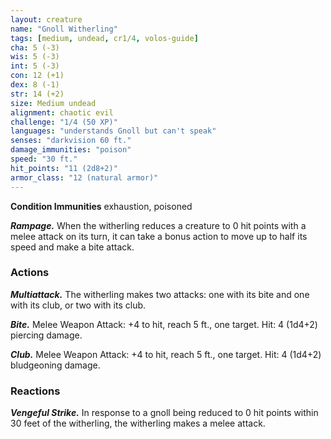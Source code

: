 ```yaml
---
layout: creature
name: "Gnoll Witherling"
tags: [medium, undead, cr1/4, volos-guide]
cha: 5 (-3)
wis: 5 (-3)
int: 5 (-3)
con: 12 (+1)
dex: 8 (-1)
str: 14 (+2)
size: Medium undead
alignment: chaotic evil
challenge: "1/4 (50 XP)"
languages: "understands Gnoll but can't speak"
senses: "darkvision 60 ft."
damage_immunities: "poison"
speed: "30 ft."
hit_points: "11 (2d8+2)"
armor_class: "12 (natural armor)"
---
```


**Condition Immunities** exhaustion, poisoned

***Rampage.*** When the witherling reduces a creature to 0 hit points with a melee attack on its turn, it can take a bonus action to move up to half its speed and make a bite attack.

### Actions

***Multiattack.*** The witherling makes two attacks: one with its bite and one with its club, or two with its club.

***Bite.*** Melee Weapon Attack: +4 to hit, reach 5 ft., one target. Hit: 4 (1d4+2) piercing damage.

***Club.*** Melee Weapon Attack: +4 to hit, reach 5 ft., one target. Hit: 4 (1d4+2) bludgeoning damage.

### Reactions

***Vengeful Strike.*** In response to a gnoll being reduced to 0 hit points within 30 feet of the witherling, the witherling makes a melee attack.

